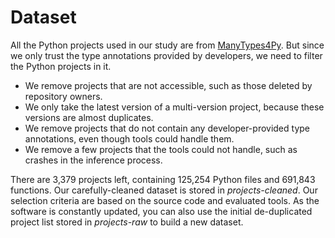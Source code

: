 # Dataset

All the Python projects used in our study are from [ManyTypes4Py](https://github.com/saltudelft/many-types-4-py-dataset "ManyTypes4Py"). But since we only trust the type annotations provided by developers, we need to filter the Python projects in it.

- We remove projects that are not accessible, such as those deleted by repository owners.
- We only take the latest version of a multi-version project, because these versions are almost duplicates. 
- We remove projects that do not contain any developer-provided type annotations, even though tools could handle them.
- We remove a few projects that the tools could not handle, such as crashes in the inference process.

There are 3,379 projects left, containing 125,254 Python files and 691,843 functions. Our carefully-cleaned dataset is stored in *projects-cleaned*. Our selection criteria are based on the source code and evaluated tools. As the software is constantly updated, you can also use the initial de-duplicated project list stored in *projects-raw* to build a new dataset.